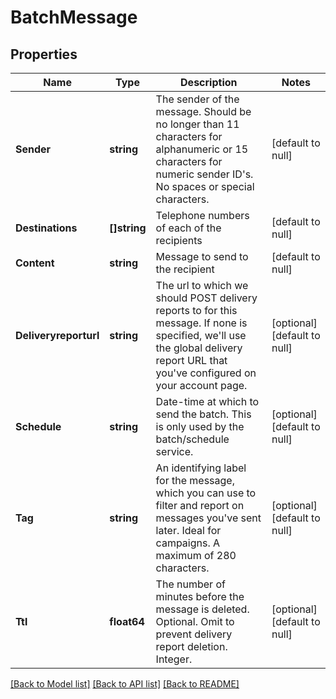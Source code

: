# BatchMessage

## Properties
Name | Type | Description | Notes
------------ | ------------- | ------------- | -------------
**Sender** | **string** | The sender of the message. Should be no longer than 11 characters for alphanumeric or 15 characters for numeric sender ID&#x27;s. No spaces or special characters. | [default to null]
**Destinations** | **[]string** | Telephone numbers of each of the recipients | [default to null]
**Content** | **string** | Message to send to the recipient | [default to null]
**Deliveryreporturl** | **string** | The url to which we should POST delivery reports to for this message. If none is specified, we&#x27;ll use the global delivery report URL that you&#x27;ve configured on your account page. | [optional] [default to null]
**Schedule** | **string** | Date-time at which to send the batch. This is only used by the batch/schedule service. | [optional] [default to null]
**Tag** | **string** | An identifying label for the message, which you can use to filter and report on messages you&#x27;ve sent later. Ideal for campaigns. A maximum of 280 characters. | [optional] [default to null]
**Ttl** | **float64** | The number of minutes before the message is deleted. Optional. Omit to prevent delivery report deletion. Integer. | [optional] [default to null]

[[Back to Model list]](../README.md#documentation-for-models) [[Back to API list]](../README.md#documentation-for-api-endpoints) [[Back to README]](../README.md)

